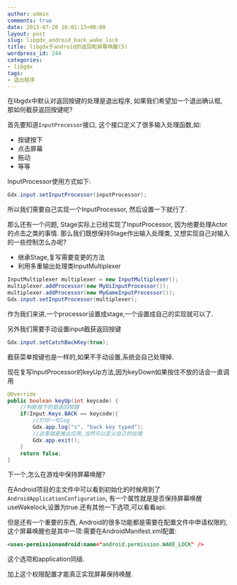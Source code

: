 ```yaml
---
author: admin
comments: true
date: 2013-07-28 16:01:13+00:00
layout: post
slug: libgdx_android_back_wake_lock
title: libgdx于android的返回和屏幕唤醒(5)
wordpress_id: 244
categories:
- libgdx
tags:
- 退出程序
---
```


在libgdx中默认对返回按键的处理是退出程序,
如果我们希望加一个退出确认框,
那如何截获返回按键呢?

首先要知道`InputProcessor`接口,
这个接口定义了很多输入处理函数,如:

- 按键按下
- 点击屏幕
- 拖动
- 等等

InputProcessor使用方式如下:

```java
Gdx.input.setInputProcessor(inputProcessor);
```

所以我们需要自己实现一个InputProcessor,
然后设置一下就行了.

那么还有一个问题,
Stage实际上已经实现了InputProcessor,
因为他要处理Actor的点击之类的事情.
那么我们既想保持Stage作出输入处理类,
又想实现自己对输入的一些控制怎么办呢?

- 继承Stage,复写需要变更的方法
- 利用多重输出处理类InputMultiplexer

```java
InputMultiplexer multiplexer = new InputMultiplexer();
multiplexer.addProcessor(new MyUiInputProcessor());
multiplexer.addProcessor(new MyGameInputProcessor());
Gdx.input.setInputProcessor(multiplexer);
```

作为我们来讲,一个processor设置成stage,一个设置成自己的实现就可以了.

另外我们需要手动设置input截获返回按键

```java
Gdx.input.setCatchBackKey(true);
```

截获菜单按键也是一样的,如果不手动设置,系统会自己处理掉.

现在复写InputProcessor的keyUp方法,因为keyDown如果按住不放的话会一直调用

```java
@Override
public boolean keyUp(int keycode) {
    //判断按下的是返回按键
    if(Input.Keys.BACK == keycode){
        //打印一句log
        Gdx.app.log("s", "back key typed");
        //这里就是推出应用,当然可以定义自己的处理
        Gdx.app.exit();
    }
    return false;
}
```

下一个,怎么在游戏中保持屏幕唤醒?

在Android项目的主文件中可以看到初始化的时候用到了`AndroidApplicationConfiguration`,
有一个属性就是是否保持屏幕唤醒useWakelock,设置为true.还有其他一下选项,可以看看api.

但是还有一个重要的东西,
Android的很多功能都是需要在配置文件中申请权限的,
这个屏幕唤醒也是其中一项:需要在AndroidManifest.xml配置:

```xml
<uses-permissionandroid:name="android.permission.WAKE_LOCK" />
```

这个选项和application同级.

加上这个权限配置才能真正实现屏幕保持唤醒.
